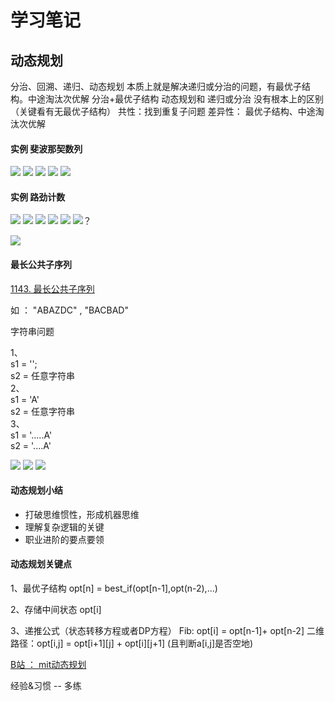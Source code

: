 # 学习笔记

## 动态规划
分治、回溯、递归、动态规划
本质上就是解决递归或分治的问题，有最优子结构。中途淘汰次优解
分治+最优子结构
动态规划和 递归或分治 没有根本上的区别（关键看有无最优子结构）
共性：找到重复子问题
差异性： 最优子结构、中途淘汰次优解

#### 实例 斐波那契数列
![](./img/1.png)
![](./img/2.png)
![](./img/3.png)
![](./img/4.png)
![](./img/5.png)


#### 实例 路劲计数
![](./img/6.png)
![](./img/7.png)
![](./img/8.png)
![](./img/9.png)
![](./img/10.png)
![](./img/11.png)？                                       




![](./img/12.png)


#### 最长公共子序列
[1143. 最长公共子序列](https://leetcode-cn.com/problems/longest-common-subsequence/)

如 ： 
"ABAZDC" , "BACBAD"

字符串问题

1、   
s1 = '';      
s2 = 任意字符串   
2、   
s1 = 'A'   
s2 = 任意字符串   
3、   
s1 = '.....A'  
s2 = '....A'  

![](./img/13.png)
![](./img/14.png)
![](./img/15.png)


#### 动态规划小结
* 打破思维惯性，形成机器思维
* 理解复杂逻辑的关键
* 职业进阶的要点要领

#### 动态规划关键点
1、最优子结构 opt[n] = best_if(opt[n-1],opt(n-2),...)

2、存储中间状态 opt[i]

3、递推公式（状态转移方程或者DP方程）
Fib: opt[i] = opt[n-1]+ opt[n-2]
二维路径：opt[i,j] = opt[i+1][j] + opt[i][j+1] (且判断a[i,j]是否空地)
 

[B站 ： mit动态规划](https://www.bilibili.com/video/av53233912?from=search&se？》《M'Nid=2847395688604491997)

经验&习惯 -- 多练
